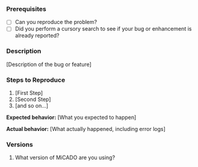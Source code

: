 ### Prerequisites

* [ ] Can you reproduce the problem?
* [ ] Did you perform a cursory search to see if your bug or enhancement is already reported?

### Description

[Description of the bug or feature]

### Steps to Reproduce

1. [First Step]
2. [Second Step]
3. [and so on...]

**Expected behavior:** [What you expected to happen]

**Actual behavior:** [What actually happened, including error logs]

### Versions

1. What version of MiCADO are you using?
